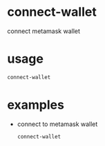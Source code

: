 # connect-wallet

connect metamask wallet

# usage

```sh
connect-wallet
```

# examples

- connect to metamask wallet

    ```sh
    connect-wallet
    ```
